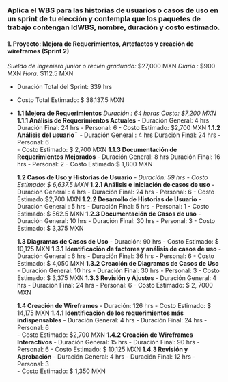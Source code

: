 ### Aplica el WBS para las historias de usuarios o casos de uso en un sprint de tu elección y contempla que los paquetes de trabajo contengan IdWBS, nombre, duración y costo estimado. 
  
   #### 1. Proyecto: Mejora de Requerimientos, Artefactos y creación de wireframes (Sprint 2) 
   
*Sueldo de ingeniero junior o recién graduado:* $27,000 MXN 
*Diario :* $900 MXN
*Hora:* $112.5 MXN 
   - Duración Total del Sprint:  339 hrs 
- Costo Total Estimado:  $ 38,137.5 MXN
- 
  **1.1 Mejora de Requerimientos**
      *Duración :  64 horas*
      *Costo: $7,200 MXN*
       **1.1.1 Análisis de Requerimientos Actuales** 
           - Duración General: 4 hrs          Duración Final: 24 hrs
          -  Personal:  6
           - Costo Estimado: $2,700 MXN
       **1.1.2 Análisis del usuario¨** 
           - Duración General :  4 hrs      Duración Final: 24 hrs 
          -  Personal:  6        
           - Costo Estimado: $ 2,700  MXN
       **1.1.3 Documentación de Requerimientos Mejorados**
           - Duración General: 8 hrs        Duración Final: 16 hrs
           - Personal: 2
           - Costo Estimado:$ 1,800  MXN
           
   **1.2 Casos de Uso y Historias de Usuario**
       *- Duración:  59 hrs*
       *- Costo Estimado: $ 6,637.5 MXN*
       **1.2.1 Análisis e iniciación de casos de uso**
           - Duración General :  4 hrs     - Duración Final: 24 hrs
          -  Personal:  6 
           - Costo Estimado:$2,700 MXN
       **1.2.2 Desarrollo de Historias de Usuario**
           - Duración General : 5  hrs      - Duración Final: 5 hrs
          - Personal: 1 
           - Costo Estimado: $ 562.5 MXN
      **1.2.3 Documentación de Casos de uso**
           - Duración General: 10 hrs     - Duración Final: 30 hrs 
          - Personal:  3 
           - Costo Estimado: $ 3,375 MXN
           
   **1.3 Diagramas de Casos de Uso**
       - Duración: 90 hrs
       - Costo Estimado: $ 10,125 MXN
       **1.3.1 Identificación de factores y análisis de casos de uso** 
          - Duración General :  6 hrs             - Duración Final: 36 hrs
          - Personal: 6 
           - Costo Estimado: $ 4,050 MXN
      **1.3.2 Creación de Diagramas de Casos de Uso**
           - Duración General:  10 hrs              - Duración Final: 30 hrs 
          - Personal: 3
           - Costo Estimado: $ 3,375 MXN
       **1.3.3 Revisión y Ajustes**
           - Duración General:   4 hrs                   - Duración Final: 24 hrs 
           - Personal: 6 
           - Costo Estimado: $ 2, 7000 MXN
           
   **1.4 Creación de Wireframes**
       - Duración: 126 hrs
       - Costo Estimado: $ 14,175  MXN
       **1.4.1 Identificación de los requerimientos más indispensables**
           - Duración General:  4 hrs         - Duración Final: 24 hrs
           - Personal: 6  
           - Costo Estimado: $2,700 MXN
       **1.4.2 Creación de Wireframes Interactivos**
           - Duración General:  15 hrs            - Duración Final:  90 hrs
          - Personal: 6
           - Costo Estimado: $ 10,125 MXN
       **1.4.3 Revisión y Aprobación**
           - Duración General:  4 hrs         - Duración Final:  12 hrs
          - Personal: 3  
           - Costo Estimado: $ 1,350 MXN
